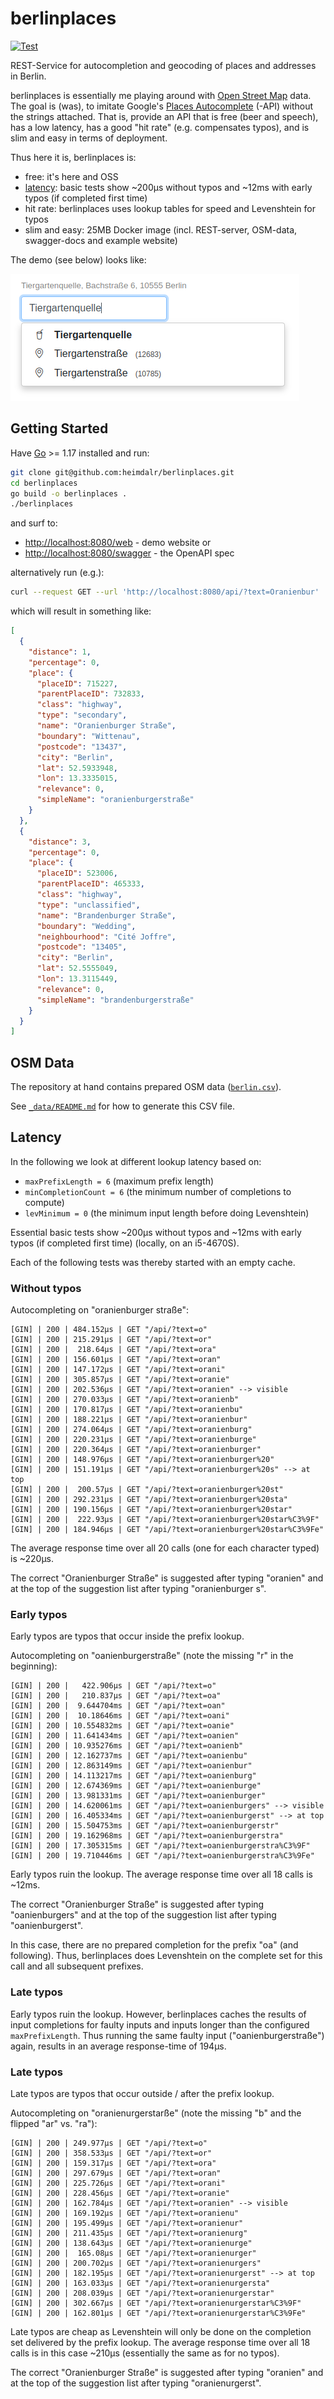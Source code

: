 # berlinplaces


[![Test](https://github.com/heimdalr/berlinplaces/actions/workflows/test.yml/badge.svg)](https://github.com/heimdalr/berlinplaces/actions/workflows/test.yml)
<!--
[![Coverage Status](https://coveralls.io/repos/github/heimdalr/arangodag/badge.svg?branch=main)](https://coveralls.io/github/heimdalr/arangodag?branch=main)
[![PkgGoDev](https://pkg.go.dev/badge/github.com/heimdalr/arangodag)](https://pkg.go.dev/github.com/heimdalr/arangodag)
[![Go Report Card](https://goreportcard.com/badge/github.com/heimdalr/arangodag)](https://goreportcard.com/report/github.com/heimdalr/arangodag)
-->

REST-Service for autocompletion and geocoding of places and addresses in Berlin.

berlinplaces is essentially me playing around with [Open Street Map](https://wiki.osmfoundation.org/wiki/Main_Page)
data. The goal is (was), to imitate Google's [Places Autocomplete](https://developers.google.com/maps/documentation/javascript/places-autocomplete#introduction)
(-API) without the strings attached. That is, provide an API that is free (beer and speech), has a low latency, has a 
good "hit rate" (e.g. compensates typos), and is slim and easy in terms of deployment. 

Thus here it is, berlinplaces is:

- free: it's here and OSS
- [latency](#latency): basic tests show ~200µs without typos and ~12ms with early typos (if completed first time)
- hit rate: berlinplaces uses lookup tables for speed and Levenshtein for typos
- slim and easy: 25MB Docker image (incl. REST-server, OSM-data, swagger-docs and example website) 

The demo (see below) looks like:

[![demo](berlinplaces.png)](berlinplaces.gif)
  
## Getting Started

Have [Go](https://go.dev/) >= 1.17 installed and run: 

~~~~bash
git clone git@github.com:heimdalr/berlinplaces.git
cd berlinplaces
go build -o berlinplaces .
./berlinplaces 
~~~~

and surf to:

- <http://localhost:8080/web> - demo website or
- <http://localhost:8080/swagger> - the OpenAPI spec

alternatively run (e.g.): 

~~~~bash
curl --request GET --url 'http://localhost:8080/api/?text=Oranienbur' | jq
~~~~

which will result in something like:

~~~~json
[
  {
    "distance": 1,
    "percentage": 0,
    "place": {
      "placeID": 715227,
      "parentPlaceID": 732833,
      "class": "highway",
      "type": "secondary",
      "name": "Oranienburger Straße",
      "boundary": "Wittenau",
      "postcode": "13437",
      "city": "Berlin",
      "lat": 52.5933948,
      "lon": 13.3335015,
      "relevance": 0,
      "simpleName": "oranienburgerstraße"
    }
  },
  {
    "distance": 3,
    "percentage": 0,
    "place": {
      "placeID": 523006,
      "parentPlaceID": 465333,
      "class": "highway",
      "type": "unclassified",
      "name": "Brandenburger Straße",
      "boundary": "Wedding",
      "neighbourhood": "Cité Joffre",
      "postcode": "13405",
      "city": "Berlin",
      "lat": 52.5555049,
      "lon": 13.3115449,
      "relevance": 0,
      "simpleName": "brandenburgerstraße"
    }
  }
]
~~~~

## OSM Data

The repository at hand contains prepared OSM data ([`berlin.csv`](berlin.csv)). 

See [`_data/README.md`](_data/README.md) for how to generate this CSV file.  

## Latency

In the following we look at different lookup latency based on:

- `maxPrefixLength = 6` (maximum prefix length)
- `minCompletionCount = 6` (the minimum number of completions to compute)
- `levMinimum = 0` (the minimum input length before doing Levenshtein)

Essential basic tests show ~200µs without typos and ~12ms with early typos (if completed first time) (locally, on an 
i5-4670S).

Each of the following tests was thereby started with an empty cache.

### Without typos

Autocompleting on "oranienburger straße":

~~~~
[GIN] | 200 | 484.152µs | GET "/api/?text=o"
[GIN] | 200 | 215.291µs | GET "/api/?text=or"
[GIN] | 200 |  218.64µs | GET "/api/?text=ora"
[GIN] | 200 | 156.601µs | GET "/api/?text=oran"
[GIN] | 200 | 147.172µs | GET "/api/?text=orani"
[GIN] | 200 | 305.857µs | GET "/api/?text=oranie"
[GIN] | 200 | 202.536µs | GET "/api/?text=oranien" --> visible
[GIN] | 200 | 270.033µs | GET "/api/?text=oranienb"
[GIN] | 200 | 170.817µs | GET "/api/?text=oranienbu"
[GIN] | 200 | 188.221µs | GET "/api/?text=oranienbur"
[GIN] | 200 | 274.064µs | GET "/api/?text=oranienburg"
[GIN] | 200 | 220.231µs | GET "/api/?text=oranienburge"
[GIN] | 200 | 220.364µs | GET "/api/?text=oranienburger"
[GIN] | 200 | 148.976µs | GET "/api/?text=oranienburger%20"
[GIN] | 200 | 151.191µs | GET "/api/?text=oranienburger%20s" --> at top
[GIN] | 200 |  200.57µs | GET "/api/?text=oranienburger%20st"
[GIN] | 200 | 292.231µs | GET "/api/?text=oranienburger%20sta"
[GIN] | 200 | 190.156µs | GET "/api/?text=oranienburger%20star"
[GIN] | 200 |  222.93µs | GET "/api/?text=oranienburger%20star%C3%9F"
[GIN] | 200 | 184.946µs | GET "/api/?text=oranienburger%20star%C3%9Fe"
~~~~

The average response time over all 20 calls (one for each character typed) is ~220µs. 

The correct "Oranienburger Straße" is suggested after typing "oranien" and at the top of the suggestion list after 
typing "oranienburger s".

### Early typos

Early typos are typos that occur inside the prefix lookup.

Autocompleting on "oanienburgerstraße" (note the missing "r" in the beginning):

~~~~
[GIN] | 200 |   422.906µs | GET "/api/?text=o"
[GIN] | 200 |   210.837µs | GET "/api/?text=oa"
[GIN] | 200 |  9.644704ms | GET "/api/?text=oan"
[GIN] | 200 |  10.18646ms | GET "/api/?text=oani"
[GIN] | 200 | 10.554832ms | GET "/api/?text=oanie"
[GIN] | 200 | 11.641434ms | GET "/api/?text=oanien"
[GIN] | 200 | 10.935276ms | GET "/api/?text=oanienb"
[GIN] | 200 | 12.162737ms | GET "/api/?text=oanienbu"
[GIN] | 200 | 12.863149ms | GET "/api/?text=oanienbur"
[GIN] | 200 | 14.113217ms | GET "/api/?text=oanienburg"
[GIN] | 200 | 12.674369ms | GET "/api/?text=oanienburge"
[GIN] | 200 | 13.981331ms | GET "/api/?text=oanienburger"
[GIN] | 200 | 14.620061ms | GET "/api/?text=oanienburgers" --> visible
[GIN] | 200 | 16.405334ms | GET "/api/?text=oanienburgerst" --> at top
[GIN] | 200 | 15.504753ms | GET "/api/?text=oanienburgerstr"
[GIN] | 200 | 19.162968ms | GET "/api/?text=oanienburgerstra"
[GIN] | 200 | 17.305315ms | GET "/api/?text=oanienburgerstra%C3%9F"
[GIN] | 200 | 19.710446ms | GET "/api/?text=oanienburgerstra%C3%9Fe"
~~~~

Early typos ruin the lookup. The average response time over all 18 calls is ~12ms. 

The correct "Oranienburger Straße" is suggested after typing "oanienburgers" and
at the top of the suggestion list after typing "oanienburgerst".

In this case, there are no prepared completion for the prefix "oa" (and
following). Thus, berlinplaces does Levenshtein on the complete set for this
call and all subsequent prefixes.

### Late typos

Early typos ruin the lookup. However, berlinplaces caches the results of input
completions for faulty inputs and inputs longer than the configured
`maxPrefixLength`. Thus running the same faulty input ("oanienburgerstraße")
again, results in an average response-time of 194µs.

### Late typos

Late typos are typos that occur outside / after the prefix lookup.

Autocompleting on "oranienurgerstarße" (note the missing "b" and the flipped
"ar" vs. "ra"):

~~~~
[GIN] | 200 | 249.977µs | GET "/api/?text=o"
[GIN] | 200 | 358.533µs | GET "/api/?text=or"
[GIN] | 200 | 159.317µs | GET "/api/?text=ora"
[GIN] | 200 | 297.679µs | GET "/api/?text=oran"
[GIN] | 200 | 225.726µs | GET "/api/?text=orani"
[GIN] | 200 | 228.456µs | GET "/api/?text=oranie"
[GIN] | 200 | 162.784µs | GET "/api/?text=oranien" --> visible
[GIN] | 200 | 169.192µs | GET "/api/?text=oranienu"
[GIN] | 200 | 195.499µs | GET "/api/?text=oranienur"
[GIN] | 200 | 211.435µs | GET "/api/?text=oranienurg"
[GIN] | 200 | 138.643µs | GET "/api/?text=oranienurge"
[GIN] | 200 |  165.08µs | GET "/api/?text=oranienurger"
[GIN] | 200 | 200.702µs | GET "/api/?text=oranienurgers"
[GIN] | 200 | 182.195µs | GET "/api/?text=oranienurgerst" --> at top
[GIN] | 200 | 163.033µs | GET "/api/?text=oranienurgersta"
[GIN] | 200 | 208.039µs | GET "/api/?text=oranienurgerstar"
[GIN] | 200 | 302.667µs | GET "/api/?text=oranienurgerstar%C3%9F"
[GIN] | 200 | 162.801µs | GET "/api/?text=oranienurgerstar%C3%9Fe"
~~~~

Late typos are cheap as Levenshtein will only be done on the completion set delivered by the prefix lookup. The average 
response time over all 18 calls is in this case ~210µs (essentially the same as for no typos).

The correct "Oranienburger Straße" is suggested after typing "oranien" and at the top of the suggestion list after
typing "oranienurgerst".

